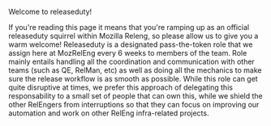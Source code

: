 Welcome to releaseduty!

If you're reading this page it means that you're ramping up as an official releaseduty squirrel within Mozilla Releng, so please allow us to give you a warm welcome!
Releaseduty is a designated pass-the-token role that we assign here at MozRelEng every 6 weeks to members of the team. Role mainly entails handling all the coordination and communication with other teams (such as QE, RelMan, etc) as well as doing all the
mechanics to make sure the release workflow is as smooth as possible. While this role can get quite disruptive at times, we prefer this approach of delegating this responsability to a small set of people that can own this, while we shield the other RelEngers from interruptions so that they can focus
on improving our automation and work on other RelEng infra-related projects.
